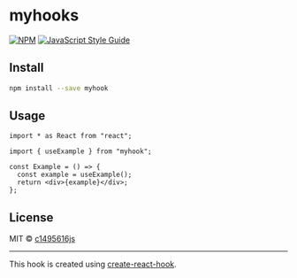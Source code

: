 # myhooks

>

[![NPM](https://img.shields.io/npm/v/myhook.svg)](https://www.npmjs.com/package/myhook) [![JavaScript Style Guide](https://img.shields.io/badge/code_style-standard-brightgreen.svg)](https://standardjs.com)

## Install

```bash
npm install --save myhook
```

## Usage

```tsx
import * as React from "react";

import { useExample } from "myhook";

const Example = () => {
  const example = useExample();
  return <div>{example}</div>;
};
```

## License

MIT © [c1495616js](https://github.com/c1495616js)

---

This hook is created using [create-react-hook](https://github.com/hermanya/create-react-hook).
